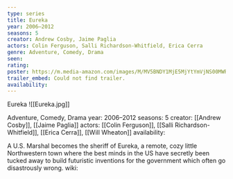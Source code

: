 ```yaml
---
type: series
title: Eureka
year: 2006–2012
seasons: 5
creator: Andrew Cosby, Jaime Paglia
actors: Colin Ferguson, Salli Richardson-Whitfield, Erica Cerra
genre: Adventure, Comedy, Drama
seen:
rating: 
poster: https://m.media-amazon.com/images/M/MV5BNDY1MjE5MjYtYmVjNS00MWRlLWFmMmMtYjUzOTA4NTk2OWNiXkEyXkFqcGdeQXVyNjc3MjQzNTI@._V1_SX300.jpg
trailer_embed: Could not find trailer.
availability:
---
```

Eureka
![[Eureka.jpg]]

Adventure, Comedy, Drama
year: 2006–2012
seasons: 5
creator: [[Andrew Cosby]], [[Jaime Paglia]]
actors: [[Colin Ferguson]], [[Salli Richardson-Whitfield]], [[Erica Cerra]], [[Will Wheaton]]
availability:

A U.S. Marshal becomes the sheriff of Eureka, a remote, cozy little Northwestern town where the best minds in the US have secretly been tucked away to build futuristic inventions for the government which often go disastrously wrong.
wiki: 


